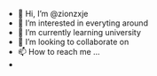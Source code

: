 - 👋 Hi, I’m @zionzxje
- 👀 I’m interested in everyting around
- 🌱 I’m currently learning university
- 💞️ I’m looking to collaborate on 
- 📫 How to reach me ...
-

<!---
zionzxje/zionzxje is a ✨ special ✨ repository because its `README.md` (this file) appears on your GitHub profile.
You can click the Preview link to take a look at your changes.
--->

